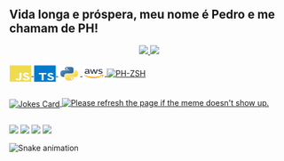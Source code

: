 ## Vida longa e próspera, meu nome é Pedro e me chamam de PH!
<div align="center">
  <a href="https://github.com/phsantosit">
  <img height="180em" src="https://github-readme-stats.vercel.app/api?username=phsantosit&show_icons=true&theme=dracula&include_all_commits=true&count_private=true"/>
  <img height="180em" src="https://github-readme-stats.vercel.app/api/top-langs/?username=phsantosit&layout=compact&langs_count=7&theme=dracula"/>
</div>
<div style="display: inline_block"><br>
  <img align="center" alt="PH-Js" height="30" width="40" src="https://raw.githubusercontent.com/devicons/devicon/master/icons/javascript/javascript-plain.svg">
  <img align="center" alt="PH-Ts" height="30" width="40" src="https://raw.githubusercontent.com/devicons/devicon/master/icons/typescript/typescript-plain.svg">
  <img align="center" alt="PH-Python" height="30" width="40" src="https://raw.githubusercontent.com/devicons/devicon/master/icons/python/python-original.svg">
  <img align="center" alt="PH-AWS" height="30" width="40" src="https://raw.githubusercontent.com/github/explore/main/topics/aws/aws.png">
  <img align="center" alt="PH-ZSH" height="30" width="40" src="https://camo.githubusercontent.com/3ec75cb1c3278cce3c661d3bcf72a4eca75db241a6ace648ea014b02f3f44458/68747470733a2f2f73332e616d617a6f6e6177732e636f6d2f6f686d797a73682f6f682d6d792d7a73682d6c6f676f2e706e67">
</div>

  ##

<div>
  <img align="center" src="https://readme-jokes.vercel.app/api" alt="Jokes Card" />
  <img src='https://random-memer.herokuapp.com/' title="Meme" alt="Please refresh the page if the meme doesn't show up.">
</div>

  ##

<div>
  <a href="https://instagram.com/phssantos7" target="_blank"><img src="https://img.shields.io/badge/-Instagram-%23E4405F?style=for-the-badge&logo=instagram&logoColor=white" target="_blank"></a>
 	<a href="https://www.twitch.tv/yushodai" target="_blank"><img src="https://img.shields.io/badge/Twitch-9146FF?style=for-the-badge&logo=twitch&logoColor=white" target="_blank"></a>
  <a href = "mailto:rivieiropedro@gmail.com"><img src="https://img.shields.io/badge/-Gmail-%23333?style=for-the-badge&logo=gmail&logoColor=white" target="_blank"></a>
  <a href="https://www.linkedin.com/in/phsantosit" target="_blank"><img src="https://img.shields.io/badge/-LinkedIn-%230077B5?style=for-the-badge&logo=linkedin&logoColor=white" target="_blank"></a>

  ![Snake animation](https://github.com/phsantosit/rafaballerini/blob/output/github-contribution-grid-snake.svg)

</div>

